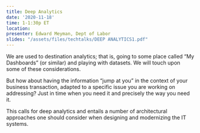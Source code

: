 ```yaml
---
title: Deep Analytics
date: '2020-11-18'
time: 1-1:30p ET
location:
presenter: Edward Meyman, Dept of Labor
slides: "/assets/files/techtalks/DEEP ANALYTICS1.pdf"
---
```


We are used to destination analytics; that is, going to some place called “My Dashboards” (or similar) and playing with datasets. We will touch upon some of these considerations.

But how about having the information “jump at you” in the context of your business transaction, adapted to a specific issue you are working on addressing? Just in time when you need it and precisely the way you need it.

This calls for deep analytics and entails a number of architectural approaches one should consider when designing and modernizing the IT systems.
